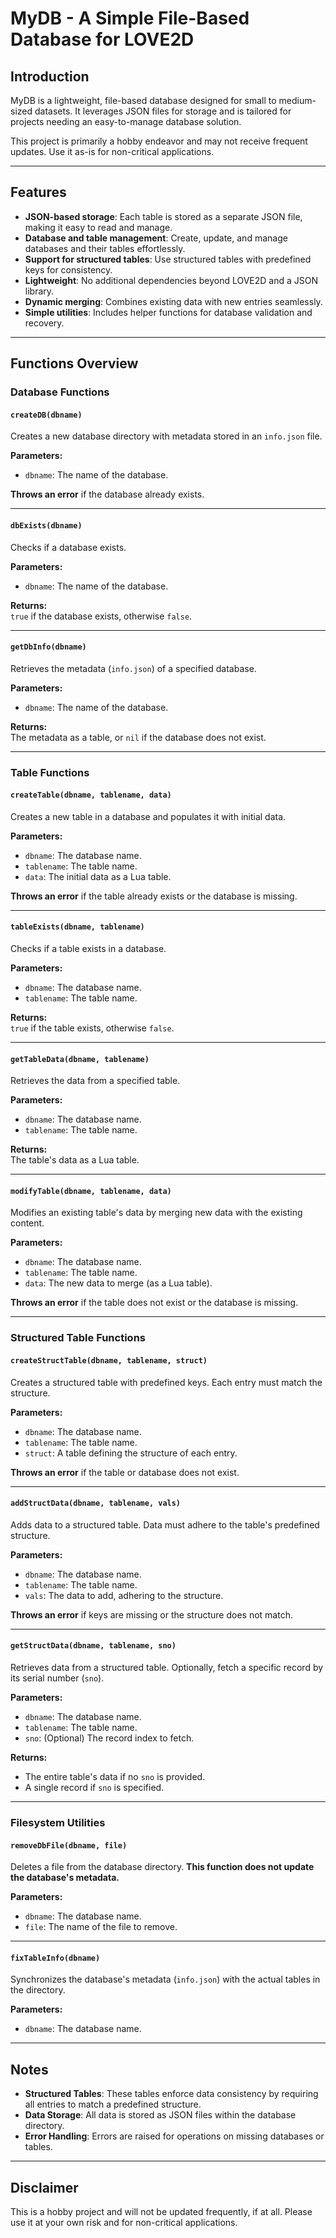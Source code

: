 # MyDB - A Simple File-Based Database for LOVE2D

## Introduction

MyDB is a lightweight, file-based database designed for small to medium-sized datasets. It leverages JSON files for storage and is tailored for projects needing an easy-to-manage database solution.

This project is primarily a hobby endeavor and may not receive frequent updates. Use it as-is for non-critical applications.

---

## Features

- **JSON-based storage**: Each table is stored as a separate JSON file, making it easy to read and manage.
- **Database and table management**: Create, update, and manage databases and their tables effortlessly.
- **Support for structured tables**: Use structured tables with predefined keys for consistency.
- **Lightweight**: No additional dependencies beyond LOVE2D and a JSON library.
- **Dynamic merging**: Combines existing data with new entries seamlessly.
- **Simple utilities**: Includes helper functions for database validation and recovery.

---

## Functions Overview

### **Database Functions**

#### `createDB(dbname)`
Creates a new database directory with metadata stored in an `info.json` file.

**Parameters:**
- `dbname`: The name of the database.

**Throws an error** if the database already exists.

---

#### `dbExists(dbname)`
Checks if a database exists.

**Parameters:**
- `dbname`: The name of the database.

**Returns:**  
`true` if the database exists, otherwise `false`.

---

#### `getDbInfo(dbname)`
Retrieves the metadata (`info.json`) of a specified database.

**Parameters:**
- `dbname`: The name of the database.

**Returns:**  
The metadata as a table, or `nil` if the database does not exist.

---

### **Table Functions**

#### `createTable(dbname, tablename, data)`
Creates a new table in a database and populates it with initial data.

**Parameters:**
- `dbname`: The database name.
- `tablename`: The table name.
- `data`: The initial data as a Lua table.

**Throws an error** if the table already exists or the database is missing.

---

#### `tableExists(dbname, tablename)`
Checks if a table exists in a database.

**Parameters:**
- `dbname`: The database name.
- `tablename`: The table name.

**Returns:**  
`true` if the table exists, otherwise `false`.

---

#### `getTableData(dbname, tablename)`
Retrieves the data from a specified table.

**Parameters:**
- `dbname`: The database name.
- `tablename`: The table name.

**Returns:**  
The table's data as a Lua table.

---

#### `modifyTable(dbname, tablename, data)`
Modifies an existing table's data by merging new data with the existing content.

**Parameters:**
- `dbname`: The database name.
- `tablename`: The table name.
- `data`: The new data to merge (as a Lua table).

**Throws an error** if the table does not exist or the database is missing.

---

### **Structured Table Functions**

#### `createStructTable(dbname, tablename, struct)`
Creates a structured table with predefined keys. Each entry must match the structure.

**Parameters:**
- `dbname`: The database name.
- `tablename`: The table name.
- `struct`: A table defining the structure of each entry.

**Throws an error** if the table or database does not exist.

---

#### `addStructData(dbname, tablename, vals)`
Adds data to a structured table. Data must adhere to the table's predefined structure.

**Parameters:**
- `dbname`: The database name.
- `tablename`: The table name.
- `vals`: The data to add, adhering to the structure.

**Throws an error** if keys are missing or the structure does not match.

---

#### `getStructData(dbname, tablename, sno)`
Retrieves data from a structured table. Optionally, fetch a specific record by its serial number (`sno`).

**Parameters:**
- `dbname`: The database name.
- `tablename`: The table name.
- `sno`: (Optional) The record index to fetch.

**Returns:**  
- The entire table's data if no `sno` is provided.
- A single record if `sno` is specified.

---

### **Filesystem Utilities**

#### `removeDbFile(dbname, file)`
Deletes a file from the database directory. **This function does not update the database's metadata.**

**Parameters:**
- `dbname`: The database name.
- `file`: The name of the file to remove.

---

#### `fixTableInfo(dbname)`
Synchronizes the database's metadata (`info.json`) with the actual tables in the directory.

**Parameters:**
- `dbname`: The database name.

---

## Notes

- **Structured Tables**: These tables enforce data consistency by requiring all entries to match a predefined structure.
- **Data Storage**: All data is stored as JSON files within the database directory.
- **Error Handling**: Errors are raised for operations on missing databases or tables.

---
## Disclaimer

This is a hobby project and will not be updated frequently, if at all. Please use it at your own risk and for non-critical applications.

